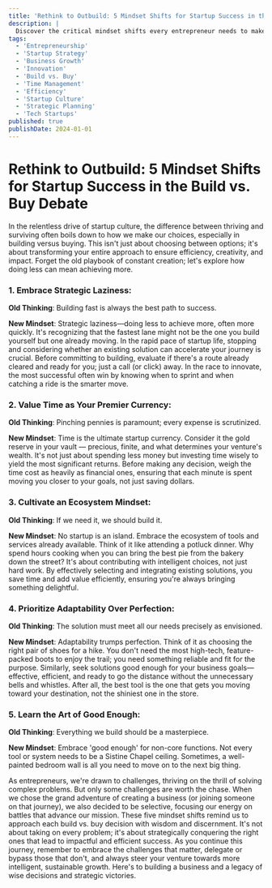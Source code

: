 ```yaml
---
title: 'Rethink to Outbuild: 5 Mindset Shifts for Startup Success in the Build vs. Buy Debate'
description: |
  Discover the critical mindset shifts every entrepreneur needs to make in the build vs. buy debate. Learn how embracing strategic laziness, valuing time, cultivating an ecosystem, prioritizing adaptability, and mastering 'good enough' can transform your startup's approach to growth and innovation.
tags:
  - 'Entrepreneurship'
  - 'Startup Strategy'
  - 'Business Growth'
  - 'Innovation'
  - 'Build vs. Buy'
  - 'Time Management'
  - 'Efficiency'
  - 'Startup Culture'
  - 'Strategic Planning'
  - 'Tech Startups'
published: true
publishDate: 2024-01-01
---
```


# Rethink to Outbuild: 5 Mindset Shifts for Startup Success in the Build vs. Buy Debate

In the relentless drive of startup culture, the difference between thriving and surviving often boils down to how we make our choices, especially in building versus buying. This isn't just about choosing between options; it's about transforming your entire approach to ensure efficiency, creativity, and impact. Forget the old playbook of constant creation; let's explore how doing less can mean achieving more.

### **1. Embrace Strategic Laziness:**

**Old Thinking**: Building fast is always the best path to success.

**New Mindset**: Strategic laziness—doing less to achieve more, often more quickly. It's recognizing that the fastest lane might not be the one you build yourself but one already moving. In the rapid pace of startup life, stopping and considering whether an existing solution can accelerate your journey is crucial. Before committing to building, evaluate if there's a route already cleared and ready for you; just a call (or click) away. In the race to innovate, the most successful often win by knowing when to sprint and when catching a ride is the smarter move.

### **2. Value Time as Your Premier Currency:**

**Old Thinking**: Pinching pennies is paramount; every expense is scrutinized.

**New Mindset**: Time is the ultimate startup currency. Consider it the gold reserve in your vault — precious, finite, and what determines your venture's wealth. It's not just about spending less money but investing time wisely to yield the most significant returns. Before making any decision, weigh the time cost as heavily as financial ones, ensuring that each minute is spent moving you closer to your goals, not just saving dollars.

### **3. Cultivate an Ecosystem Mindset:**

**Old Thinking**: If we need it, we should build it.

**New Mindset**: No startup is an island. Embrace the ecosystem of tools and services already available. Think of it like attending a potluck dinner. Why spend hours cooking when you can bring the best pie from the bakery down the street? It's about contributing with intelligent choices, not just hard work. By effectively selecting and integrating existing solutions, you save time and add value efficiently, ensuring you're always bringing something delightful.

### **4. Prioritize Adaptability Over Perfection:**

**Old Thinking**: The solution must meet all our needs precisely as envisioned.

**New Mindset**: Adaptability trumps perfection. Think of it as choosing the right pair of shoes for a hike. You don't need the most high-tech, feature-packed boots to enjoy the trail; you need something reliable and fit for the purpose. Similarly, seek solutions good enough for your business goals—effective, efficient, and ready to go the distance without the unnecessary bells and whistles. After all, the best tool is the one that gets you moving toward your destination, not the shiniest one in the store.

### **5. Learn the Art of Good Enough:**

**Old Thinking**: Everything we build should be a masterpiece.

**New Mindset**: Embrace 'good enough' for non-core functions. Not every tool or system needs to be a Sistine Chapel ceiling. Sometimes, a well-painted bedroom wall is all you need to move on to the next big thing.

As entrepreneurs, we're drawn to challenges, thriving on the thrill of solving complex problems. But only some challenges are worth the chase. When we chose the grand adventure of creating a business (or joining someone on that journey), we also decided to be selective, focusing our energy on battles that advance our mission. These five mindset shifts remind us to approach each build vs. buy decision with wisdom and discernment. It's not about taking on every problem; it's about strategically conquering the right ones that lead to impactful and efficient success. As you continue this journey, remember to embrace the challenges that matter, delegate or bypass those that don't, and always steer your venture towards more intelligent, sustainable growth. Here's to building a business and a legacy of wise decisions and strategic victories.
